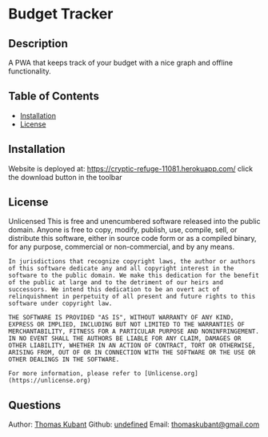 # Budget Tracker
  ## Description
  A PWA that keeps track of your budget with a nice graph and offline functionality.
  ## Table of Contents
  * [Installation](#installation)
  * [License](#license)
  ## Installation
  Website is deployed at: https://cryptic-refuge-11081.herokuapp.com/ click the download button in the toolbar
  ## License
  Unlicensed
  This is free and unencumbered software released into the public domain.
    Anyone is free to copy, modify, publish, use, compile, sell, or
    distribute this software, either in source code form or as a compiled
    binary, for any purpose, commercial or non-commercial, and by any
    means.
    
    In jurisdictions that recognize copyright laws, the author or authors
    of this software dedicate any and all copyright interest in the
    software to the public domain. We make this dedication for the benefit
    of the public at large and to the detriment of our heirs and
    successors. We intend this dedication to be an overt act of
    relinquishment in perpetuity of all present and future rights to this
    software under copyright law.
    
    THE SOFTWARE IS PROVIDED "AS IS", WITHOUT WARRANTY OF ANY KIND,
    EXPRESS OR IMPLIED, INCLUDING BUT NOT LIMITED TO THE WARRANTIES OF
    MERCHANTABILITY, FITNESS FOR A PARTICULAR PURPOSE AND NONINFRINGEMENT.
    IN NO EVENT SHALL THE AUTHORS BE LIABLE FOR ANY CLAIM, DAMAGES OR
    OTHER LIABILITY, WHETHER IN AN ACTION OF CONTRACT, TORT OR OTHERWISE,
    ARISING FROM, OUT OF OR IN CONNECTION WITH THE SOFTWARE OR THE USE OR
    OTHER DEALINGS IN THE SOFTWARE.
    
    For more information, please refer to [Unlicense.org](https://unlicense.org)
  ## Questions
  Author: [Thomas Kubant](https://github.com/ThomasKubant)
  Github: [undefined](https://github.com/ThomasKubant)
  Email: [thomaskubant@gmail.com](mailto:thomaskubant@gmail.com)
